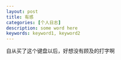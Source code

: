 ```yaml
---
layout: post
title: 有感
categories: [个人日志]
description: some word here
keywords: keyword1, keyword2
---
```


自从买了这个键盘以后，好想没有顾及的打字啊
